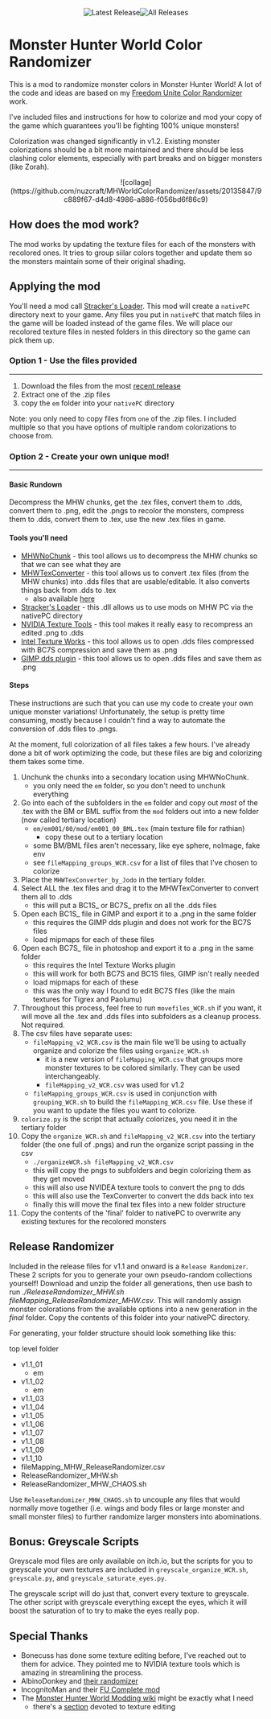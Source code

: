 <div align="center">

![Latest Release](https://img.shields.io/github/v/release/nuzcraft/MHWorldColorRandomizer?label=latest&link=https%3A%2F%2Fgithub.com%2Fnuzcraft%2FMHWorldColorRandomizer%2Freleases%2Flatest)![All Releases](https://img.shields.io/github/downloads/nuzcraft/MHWorldColorRandomizer/total?link=https%3A%2F%2Fgithub.com%2Fnuzcraft%2FMHWorldColorRandomizer%2Freleases)

</div>

# Monster Hunter World Color Randomizer

This is a mod to randomize monster colors in Monster Hunter World! A lot of the code and ideas are based on my [Freedom Unite Color Randomizer](https://github.com/nuzcraft/FreedomUniteColorRandomizer) work.

I've included files and instructions for how to colorize and mod your copy of the game which guarantees you'll be fighting 100% unique monsters!

Colorization was changed significantly in v1.2. Existing monster colorizations should be a bit more maintained and there should be less clashing color elements, especially with part breaks and on bigger monsters (like Zorah).
<div align="center">
![collage](https://github.com/nuzcraft/MHWorldColorRandomizer/assets/20135847/9c889f67-d4d8-4986-a886-f056bd6f86c9)
</div>

## How does the mod work?

The mod works by updating the texture files for each of the monsters with recolored ones. It tries to group siilar colors together and update them so the monsters maintain some of their original shading.

## Applying the mod

You'll need a mod call [Stracker's Loader](https://www.nexusmods.com/monsterhunterworld/mods/1982). This mod will create a `nativePC` directory next to your game. Any files you put in `nativePC` that match files in the game will be loaded instead of the game files. We will place our recolored texture files in nested folders in this directory so the game can pick them up.

### Option 1 - Use the files provided

---

1. Download the files from the most [recent release](https://github.com/nuzcraft/MHWorldColorRandomizer/releases/latest)
2. Extract one of the .zip files
3. copy the `em` folder into your `nativePC` directory

Note: you only need to copy files from `one` of the .zip files. I included multiple so that you have options of multiple random colorizations to choose from.

### Option 2 - Create your own unique mod!

---

#### Basic Rundown

Decompress the MHW chunks, get the .tex files, convert them to .dds, convert them to .png, edit the .pngs to recolor the monsters, compress them to .dds, convert them to .tex, use the new .tex files in game.

#### Tools you'll need

- [MHWNoChunk](https://www.nexusmods.com/monsterhunterworld/mods/411?tab=description) - this tool allows us to decompress the MHW chunks so that we can see what they are
- [MHWTexConverter](https://www.nexusmods.com/monsterhunterworld/mods/440) - this tool allows us to convert .tex files (from the MHW chunks) into .dds files that are usable/editable. It also converts things back from .dds to .tex
  - also available [here](https://github.com/JodoZT/MHWTexConvertor)
- [Stracker's Loader](https://www.nexusmods.com/monsterhunterworld/mods/1982) - this .dll allows us to use mods on MHW PC via the nativePC directory
- [NVIDIA Texture Tools](https://developer.nvidia.com/nvidia-texture-tools-exporter) - this tool makes it really easy to recompress an edited .png to .dds
- [Intel Texture Works](https://gametechdev.github.io/Intel-Texture-Works-Plugin/) - this tool allows us to open .dds files compressed with BC7S compression and save them as .png
- [GIMP dds plugin](https://code.google.com/archive/p/gimp-dds/) - this tool allows us to open .dds files and save them as .png

#### Steps

These instructions are such that you can use my code to create your own unique monster variations! Unfortunately, the setup is pretty time consuming, mostly because I couldn't find a way to automate the conversion of .dds files to .pngs.

At the moment, full colorization of all files takes a few hours. I've already done a bit of work optimizing the code, but these files are big and colorizing them takes some time.

1. Unchunk the chunks into a secondary location using MHWNoChunk.
   - you only need the `em` folder, so you don't need to unchunk everything
2. Go into each of the subfolders in the `em` folder and copy out _most_ of the .tex with the BM or BML suffix from the `mod` folders out into a new folder (now called tertiary location)
   - `em/em001/00/mod/em001_00_BML.tex` (main texture file for rathian)
     - copy these out to a tertiary location
   - some BM/BML files aren't necessary, like eye sphere, noImage, fake env
   - see `fileMapping_groups_WCR.csv` for a list of files that I've chosen to colorize
3. Place the `MHWTexConverter_by_Jodo` in the tertiary folder.
4. Select ALL the .tex files and drag it to the MHWTexConverter to convert them all to .dds
   - this will put a BC1S\_ or BC7S\_ prefix on all the .dds files
5. Open each BC1S\_ file in GIMP and export it to a .png in the same folder
   - this requires the GIMP dds plugin and does not work for the BC7S files
   - load mipmaps for each of these files
6. Open each BC7S\_ file in photoshop and export it to a .png in the same folder
   - this requires the Intel Texture Works plugin
   - this will work for both BC7S and BC1S files, GIMP isn't really needed
   - load mipmaps for each of these
   - this was the only way I found to edit BC7S files (like the main textures for Tigrex and Paolumu)
7. Throughout this process, feel free to run `movefiles_WCR.sh` if you want, it will move all the .tex and .dds files into subfolders as a cleanup process. Not required.
8. The csv files have separate uses:
   - `fileMapping_v2_WCR.csv` is the main file we'll be using to actually organize and colorize the files using `organize_WCR.sh`
     - it is a new version of `fileMapping_WCR.csv` that groups more monster textures to be colored similarly. They can be used interchangeably.
     - `fileMapping_v2_WCR.csv` was used for v1.2
   - `fileMapping_groups_WCR.csv` is used in conjunction with `grouping_WCR.sh` to build the `fileMapping_WCR.csv` file. Use these if you want to update the files you want to colorize.
9. `colorize.py` is the script that actually colorizes, you need it in the tertiary folder
10. Copy the `organize_WCR.sh` and `fileMapping_v2_WCR.csv` into the tertiary folder (the one full of .pngs) and run the organize script passing in the csv
    - `./organizeWCR.sh fileMapping_v2_WCR.csv`
    - this will copy the pngs to subfolders and begin colorizing them as they get moved
    - this will also use NVIDEA texture tools to convert the png to dds
    - this will also use the TexConverter to convert the dds back into tex
    - finally this will move the final tex files into a new folder structure
11. Copy the contents of the 'final' folder to nativePC to overwrite any existing textures for the recolored monsters

## Release Randomizer

Included in the release files for v1.1 and onward is a `Release Randomizer`. These 2 scripts for you to generate your own pseudo-random collections yourself! Download and unzip the folder all generations, then use bash to run _./ReleaseRandomizer_MHW.sh fileMapping_ReleaseRandomizer_MHW.csv_. This will randomly assign monster colorations from the available options into a new generation in the _final_ folder. Copy the contents of this folder into your nativePC directory.

For generating, your folder structure should look something like this:

top level folder

- v1.1_01
  - em
- v1.1_02
  - em
- v1.1_03
- v1.1_04
- v1.1_05
- v1.1_06
- v1.1_07
- v1.1_08
- v1.1_09
- v1.1_10
- fileMapping_MHW_ReleaseRandomizer.csv
- ReleaseRandomizer_MHW.sh
- ReleaseRandomizer_MHW_CHAOS.sh

Use `ReleaseRandomizer_MHW_CHAOS.sh` to uncouple any files that would normally move together (i.e. wings and body files or large monster and small monster files) to further randomize larger monsters into abominations.

## Bonus: Greyscale Scripts

Greyscale mod files are only available on itch.io, but the scripts for you to greyscale your own textures are included in `greyscale_organize_WCR.sh`, `greyscale.py`, and `greyscale_saturate_eyes.py`.

The greyscale script will do just that, convert every texture to greyscale. The other script with greyscale everything except the eyes, which it will boost the saturation of to try to make the eyes really pop.

## Special Thanks

- Bonecuss has done some texture editing before, I've reached out to them for advice. They pointed me to NVIDIA texture tools which is amazing in streamlining the process.
- AlbinoDonkey and [their randomizer](https://github.com/JHenry2/mhw_randomizer)
- IncognitoMan and their [FU Complete mod](https://github.com/FUComplete)
- The [Monster Hunter World Modding wiki](https://github.com/Ezekial711/MonsterHunterWorldModding) might be exactly what I need
  - there's a [section](https://github.com/Ezekial711/MonsterHunterWorldModding/wiki/Obtaining,-Converting-and-Replacing-Textures) devoted to texture editing
